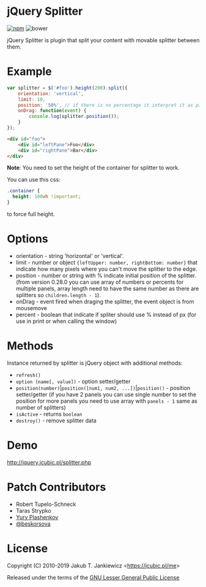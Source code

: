 # jQuery Splitter

[![npm](https://img.shields.io/badge/npm-0.28.2-blue.svg)](https://www.npmjs.com/package/jquery.splitter)
![bower](https://img.shields.io/badge/bower-0.28.2-yellow.svg)

jQuery Splitter is plugin that split your content with movable splitter between them.


# Example

```javascript
var splitter = $('#foo').height(200).split({
    orientation: 'vertical',
    limit: 10,
    position: '50%', // if there is no percentage it interpret it as pixels
    onDrag: function(event) {
        console.log(splitter.position());
    }
});
```

```html
<div id="foo">
    <div id="leftPane">Foo</div>
    <div id="rightPane">Bar</div>
</div>
```

**Note**: You need to set the height of the container for splitter to work.


You can use this css:

```css
.container {
  height: 100vh !important;
}
```

to force full height.

# Options

* orientation - string 'horizontal' or 'vertical'.
* limit - number or object `{leftUpper: number, rightBottom: number}` that indicate how many pixels where you can't move the splitter to the edge.
* position - number or string with % indicate initial position of the splitter. (from version 0.28.0 you can use array of numbers or percents for multiple panels, array length need to have the same number as there are splitters so `children.length - 1`).
* onDrag - event fired when draging the splitter, the event object is from mousemove
* percent - boolean that indicate if spliter should use % instead of px (for use in print or when calling the window)

# Methods

Instance returned by splitter is jQuery object with additional methods:

* `refresh()`
* `option (name[, value])` - option setter/getter
* `position(number)`|`position([num1, num2, ...])`|`position()` - position setter/getter (if you have 2 panels you can use single number to set the position for more panels you need to use array with `panels - 1` same as number of splitters)
* `isActive` - returns `boolean`
* `destroy()` - remove splitter data

# Demo

<http://jquery.jcubic.pl/splitter.php>

# Patch Contributors

* Robert Tupelo-Schneck
* Taras Strypko
* [Yury Plashenkov](https://github.com/plashenkov)
* [@beskorsova](https://github.com/beskorsova)

# License

Copyright (C) 2010-2019 Jakub T. Jankiewicz &lt;<https://jcubic.pl/me>&gt;

Released under the terms of the [GNU Lesser General Public License](http://www.gnu.org/licenses/lgpl.html)
